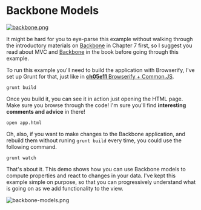 # Backbone Models

[![backbone.png][1]][2]

It might be hard for you to eye-parse this example without walking through the introductory materials on [Backbone][2] in Chapter 7 first, so I suggest you read about MVC and [Backbone][2] in the book before going through this example.

To run this example you'll need to build the application with Browserify, I've set up Grunt for that, just like in [**ch05e11** Browserify + Common.JS][4].

```shell
grunt build
```

Once you build it, you can see it in action just opening the HTML page. Make sure you browse through the code! I'm sure you'll find **interesting comments and advice** in there!

```shell
open app.html
```

Oh, also, if you want to make changes to the Backbone application, and rebuild them without runing `grunt build` every time, you could use the following command.

```
grunt watch
```

That's about it. This demo shows how you can use Backbone models to compute properties and react to changes in your data. I've kept this example simple on purpose, so that you can progressively understand what is going on as we add functionality to the view.

![backbone-models.png][7]

[1]: https://raw.github.com/bevacqua/buildfirst/master/images/backbone.png
[2]: http://backbonejs.org/ "Backbone.js MVC Framework"
[3]: http://browserify.org/
[4]: https://github.com/bevacqua/buildfirst/tree/master/ch05/11_browserify-cjs
[5]: https://github.com/bevacqua/buildfirst/tree/master/ch07/02_backbone-view-models
[6]: http://mustache.github.io/
[7]: https://raw.github.com/bevacqua/buildfirst/master/images/backbone-models.png
